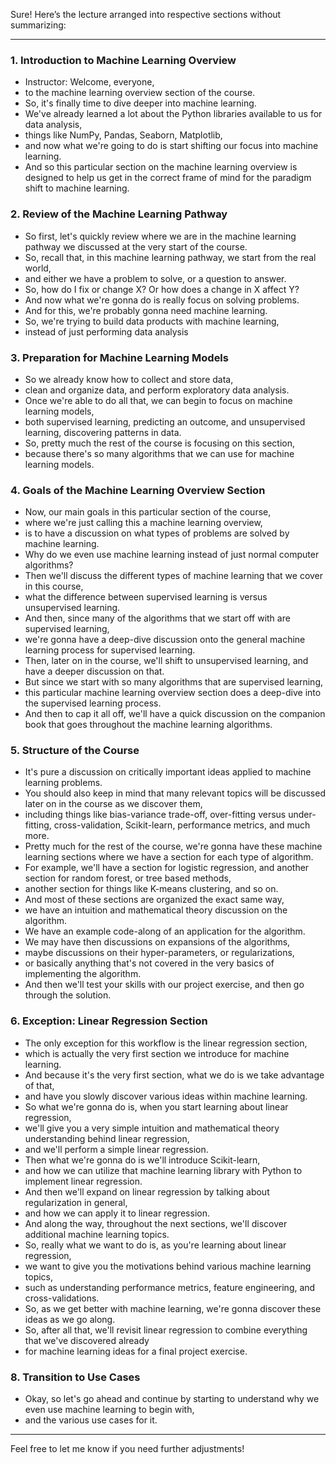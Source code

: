 Sure! Here’s the lecture arranged into respective sections without summarizing:

---

### 1. Introduction to Machine Learning Overview
- Instructor: Welcome, everyone,
- to the machine learning overview section of the course.
- So, it's finally time to dive deeper into machine learning.
- We've already learned a lot about the Python libraries available to us for data analysis,
- things like NumPy, Pandas, Seaborn, Matplotlib,
- and now what we're going to do is start shifting our focus into machine learning.
- And so this particular section on the machine learning overview is designed to help us get in the correct frame of mind for the paradigm shift to machine learning.

### 2. Review of the Machine Learning Pathway
- So first, let's quickly review where we are in the machine learning pathway we discussed at the very start of the course.
- So, recall that, in this machine learning pathway, we start from the real world,
- and either we have a problem to solve, or a question to answer.
- So, how do I fix or change X? Or how does a change in X affect Y?
- And now what we're gonna do is really focus on solving problems.
- And for this, we're probably gonna need machine learning.
- So, we're trying to build data products with machine learning,
- instead of just performing data analysis

### 3. Preparation for Machine Learning Models
- So we already know how to collect and store data,
- clean and organize data, and perform exploratory data analysis.
- Once we're able to do all that, we can begin to focus on machine learning models,
- both supervised learning, predicting an outcome, and unsupervised learning, discovering patterns in data.
- So, pretty much the rest of the course is focusing on this section,
- because there's so many algorithms that we can use for machine learning models.

### 4. Goals of the Machine Learning Overview Section
- Now, our main goals in this particular section of the course,
- where we're just calling this a machine learning overview,
- is to have a discussion on what types of problems are solved by machine learning.
- Why do we even use machine learning instead of just normal computer algorithms?
- Then we'll discuss the different types of machine learning that we cover in this course,
- what the difference between supervised learning is versus unsupervised learning.
- And then, since many of the algorithms that we start off with are supervised learning,
- we're gonna have a deep-dive discussion onto the general machine learning process for supervised learning.
- Then, later on in the course, we'll shift to unsupervised learning, and have a deeper discussion on that.
- But since we start with so many algorithms that are supervised learning,
- this particular machine learning overview section does a deep-dive into the supervised learning process.
- And then to cap it all off, we'll have a quick discussion on the companion book that goes throughout the machine learning algorithms.

### 5. Structure of the Course
- It's pure a discussion on critically important ideas applied to machine learning problems.
- You should also keep in mind that many relevant topics will be discussed later on in the course as we discover them,
- including things like bias-variance trade-off, over-fitting versus under-fitting, cross-validation, Scikit-learn, performance metrics, and much more.
- Pretty much for the rest of the course, we're gonna have these machine learning sections where we have a section for each type of algorithm.
- For example, we'll have a section for logistic regression, and another section for random forest, or tree based methods,
- another section for things like K-means clustering, and so on.
- And most of these sections are organized the exact same way,
- we have an intuition and mathematical theory discussion on the algorithm.
- We have an example code-along of an application for the algorithm.
- We may have then discussions on expansions of the algorithms,
- maybe discussions on their hyper-parameters, or regularizations,
- or basically anything that's not covered in the very basics of implementing the algorithm.
- And then we'll test your skills with our project exercise, and then go through the solution.

### 6. Exception: Linear Regression Section
- The only exception for this workflow is the linear regression section,
- which is actually the very first section we introduce for machine learning.
- And because it's the very first section, what we do is we take advantage of that,
- and have you slowly discover various ideas within machine learning.
- So what we're gonna do is, when you start learning about linear regression,
- we'll give you a very simple intuition and mathematical theory understanding behind linear regression,
- and we'll perform a simple linear regression.
- Then what we're gonna do is we'll introduce Scikit-learn,
- and how we can utilize that machine learning library with Python to implement linear regression.
- And then we'll expand on linear regression by talking about regularization in general,
- and how we can apply it to linear regression.
- And along the way, throughout the next sections, we'll discover additional machine learning topics.
- So, really what we want to do is, as you're learning about linear regression,
- we want to give you the motivations behind various machine learning topics,
- such as understanding performance metrics, feature engineering, and cross-validations.
- So, as we get better with machine learning, we're gonna discover these ideas as we go along.
- So, after all that, we'll revisit linear regression to combine everything that we've discovered already
- for machine learning ideas for a final project exercise.


### 8. Transition to Use Cases
- Okay, so let's go ahead and continue by starting to understand why we even use machine learning to begin with,
- and the various use cases for it.

--- 

Feel free to let me know if you need further adjustments!